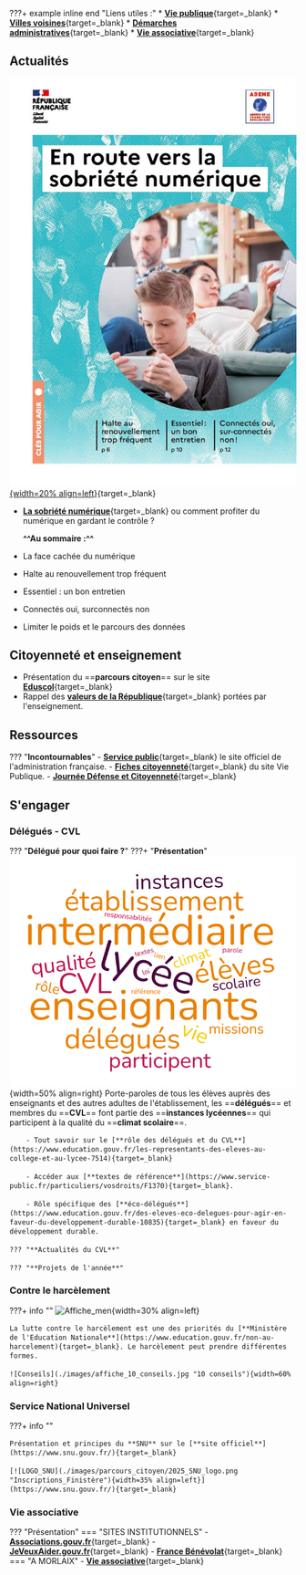 ???+ example inline end "Liens utiles :"
    * [**Vie publique**](https://www.vie-publique.fr/){target=_blank}
    * [**Villes voisines**](https://demarchesadministratives.fr/cio-information-orientation/morlaix-29600){target=_blank}
    * [**Démarches administratives**](https://demarchesadministratives.fr/demarches/categorie/formation-recherche-demploi/etudier-en-france){target=_blank}
    * [**Vie associative**](https://www.ville.morlaix.fr/VIVRE-A-MORLAIX/Vie-associative){target=_blank}
    
## Actualités

[![Sobriété_numérique](./images/guide-en-route-vers-sobriete-numerique-page-001.jpg "Affiche_sobriete"){width=20% align=left}](./pdf/guide-en-route-vers-sobriete-numerique.pdf){target=_blank}


* [**La sobriété numérique**](./pdf/guide-en-route-vers-sobriete-numerique.pdf){target=_blank} ou comment profiter du numérique en gardant le contrôle ? 

    **^^Au sommaire :^^** 
    
* La face cachée du numérique 
    
* Halte au renouvellement trop fréquent 
    
* Essentiel : un bon entretien

* Connectés oui, surconnectés non

* Limiter le poids et le parcours des données



## Citoyenneté et enseignement
- Présentation du ==**parcours citoyen**== sur le site [**Eduscol**](https://www.education.gouv.fr/le-parcours-citoyen-5993){target=_blank}
- Rappel des [**valeurs de la République**](https://www.reseau-canope.fr/valeurs-de-la-republique.html){target=_blank} portées par l'enseignement.         

## Ressources

??? "**Incontournables**"
    - [**Service public**](https://www.service-public.fr/){target=_blank} le site officiel de l'administration française.
    - [**Fiches citoyenneté**](https://www.vie-publique.fr/fiches/citoyennete){target=_blank} du site Vie Publique.
    - [**Journée Défense et Citoyenneté**](https://presaje.sga.defense.gouv.fr/){target=_blank}




## S'engager
    

### Délégués - CVL
??? "**Délégué pour quoi faire ?**"
    ???+ "**Présentation**"
        ![Délégué](./images/parcours_citoyen/nuage-de-mots_delegue.png "Missions_délégués"){width=50% align=right}
        Porte-paroles de tous les élèves auprès des enseignants et des autres adultes de l'établissement, les ==**délégués**==  et membres du ==**CVL**== font partie des ==**instances lycéennes**== qui participent à la qualité du ==**climat scolaire**==. 
    
        - Tout savoir sur le [**rôle des délégués et du CVL**](https://www.education.gouv.fr/les-representants-des-eleves-au-college-et-au-lycee-7514){target=_blank}
        
        - Accéder aux [**textes de référence**](https://www.service-public.fr/particuliers/vosdroits/F1370){target=_blank}.

        - Rôle spécifique des [**éco-délégués**](https://www.education.gouv.fr/des-eleves-eco-delegues-pour-agir-en-faveur-du-developpement-durable-10835){target=_blank} en faveur du développement durable. 

    ??? "**Actualités du CVL**"

    ??? "**Projets de l'année**"


### Contre le harcèlement

???+ info ""
    ![Affiche_men](./images/affiche_harcèlement.jpg "Affiche_harcèlement"){width=30% align=left}

    La lutte contre le harcèlement est une des priorités du [**Ministère de l'Education Nationale**](https://www.education.gouv.fr/non-au-harcelement){target=_blank}. Le harcèlement peut prendre différentes formes. 
    
    ![Conseils](./images/affiche_10_conseils.jpg "10 conseils"){width=60% align=right}



### Service National Universel

???+ info ""
    
    Présentation et principes du **SNU** sur le [**site officiel**](https://www.snu.gouv.fr/){target=_blank}

    [![LOGO_SNU](./images/parcours_citoyen/2025_SNU_logo.png "Inscriptions_Finistère"){width=35% align=left}](https://www.snu.gouv.fr/){target=_blank}
    
    
### Vie associative

??? "Présentation"
    === "SITES INSTITUTIONNELS"
        - [**Associations.gouv.fr**](https://www.associations.gouv.fr/je-veux-m-engager.html){target=_blank}
        - [**JeVeuxAider.gouv.fr**](https://www.jeveuxaider.gouv.fr/){target=_blank}
        - [**France Bénévolat**](https://www.francebenevolat.org/benevoles/devenir-benevole-un-geste-simple){target=_blank}
    === "A MORLAIX"
        - [**Vie associative**](https://www.morlaix.bzh/vivre-a-morlaix/vie-associative){target=_blank}






        
    





